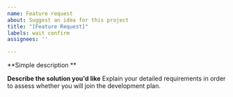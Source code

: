 ```yaml
---
name: Feature request
about: Suggest an idea for this project
title: "[Feature Request]"
labels: wait confirm
assignees: ''

---
```


**Simple description **

**Describe the solution you'd like**
Explain your detailed requirements in order to assess whether you will join the development plan.
